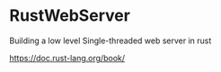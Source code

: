 # RustWebServer

Building a low level Single-threaded web server in rust

https://doc.rust-lang.org/book/
